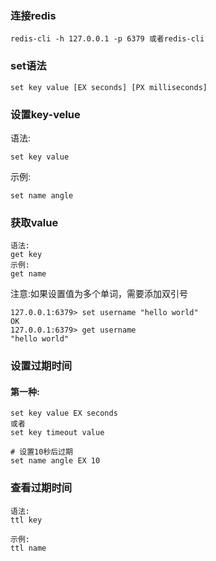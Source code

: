 ### 连接redis

```
redis-cli -h 127.0.0.1 -p 6379 或者redis-cli
```

### set语法

```
set key value [EX seconds] [PX milliseconds]
```

### 设置key-velue

语法:

```
set key value
```

示例:

```
set name angle
```

### 获取value

```
语法:
get key
示例:
get name
```

注意:如果设置值为多个单词，需要添加双引号

```
127.0.0.1:6379> set username "hello world"
OK
127.0.0.1:6379> get username
"hello world"
```

### 设置过期时间

#### 第一种:

```
set key value EX seconds
或者
set key timeout value

# 设置10秒后过期
set name angle EX 10
```

### 查看过期时间

```
语法:
ttl key

示例:
ttl name
```



